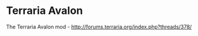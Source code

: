 Terraria Avalon
===============

The Terraria Avalon mod - http://forums.terraria.org/index.php?threads/378/
